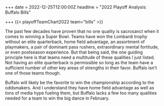 +++
date = 2022-12-25T12:00:00Z
headline = "2022 Playoff Analysis: Buffalo Bills"

+++
{{< playoffTeamChart2022 team="bills" >}}

The past few decades have proven that no one quality is sacrosanct when it comes to winning a Super Bowl. Teams have won the Lombardi trophy without an elite quarterback, home field advantage, an assortment of playmakers, a pair of dominant pass rushers, extraordinary mental fortitude, or even postseason experience. But that being said, the one guiding principle here is that teams need a multitude of these qualities I just listed.  Not having an elite quarterback is permissible so long as the team have a sufficient number of other key areas of strengths in their favor. Buffalo isn't one of those teams though.

Buffalo will likely be the favorite to win the championship according to the oddsmakers. And I understand they have home field advantage as well as tons of media hype fueling them, but Buffalo lacks a few too many qualities needed for a team to win the big dance in February. 